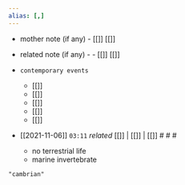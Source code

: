 ```yaml
---
alias: [,]
---
```

- mother note (if any)
		- [[]] [[]]
- related note (if any) -
		- [[]] [[]]
- `contemporary events`
	- [[]]
	- [[]]
	- [[]]
	- [[]]
	- [[]]

- [[2021-11-06]]  `03:11` _related_ [[]] | [[]] | [[]] # # #
	- no terrestrial life
	- marine invertebrate

```query
"cambrian"
```